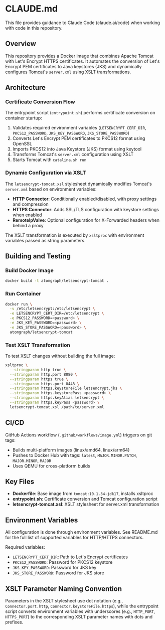 # CLAUDE.md

This file provides guidance to Claude Code (claude.ai/code) when working with code in this repository.

## Overview

This repository provides a Docker image that combines Apache Tomcat with Let's Encrypt HTTPS certificates. It automates the conversion of Let's Encrypt PEM certificates to Java keystores (JKS) and dynamically configures Tomcat's `server.xml` using XSLT transformations.

## Architecture

### Certificate Conversion Flow

The entrypoint script (`entrypoint.sh`) performs certificate conversion on container startup:

1. Validates required environment variables (`LETSENCRYPT_CERT_DIR`, `PKCS12_PASSWORD`, `JKS_KEY_PASSWORD`, `JKS_STORE_PASSWORD`)
2. Converts Let's Encrypt PEM certificates to PKCS12 format using OpenSSL
3. Imports PKCS12 into Java Keystore (JKS) format using keytool
4. Transforms Tomcat's `server.xml` configuration using XSLT
5. Starts Tomcat with `catalina.sh run`

### Dynamic Configuration via XSLT

The `letsencrypt-tomcat.xsl` stylesheet dynamically modifies Tomcat's `server.xml` based on environment variables:

- **HTTP Connector**: Conditionally enabled/disabled, with proxy settings and compression
- **HTTPS Connector**: Adds SSL/TLS configuration with keystore settings when enabled
- **RemoteIpValve**: Optional configuration for X-Forwarded headers when behind a proxy

The XSLT transformation is executed by `xsltproc` with environment variables passed as string parameters.

## Building and Testing

### Build Docker Image

```bash
docker build -t atomgraph/letsencrypt-tomcat .
```

### Run Container

```bash
docker run \
  -v /etc/letsencrypt:/etc/letsencrypt \
  -e LETSENCRYPT_CERT_DIR=/etc/letsencrypt \
  -e PKCS12_PASSWORD=<password> \
  -e JKS_KEY_PASSWORD=<password> \
  -e JKS_STORE_PASSWORD=<password> \
  atomgraph/letsencrypt-tomcat
```

### Test XSLT Transformation

To test XSLT changes without building the full image:

```bash
xsltproc \
  --stringparam http true \
  --stringparam http.port 8080 \
  --stringparam https true \
  --stringparam https.port 8443 \
  --stringparam https.keystoreFile letsencrypt.jks \
  --stringparam https.keystorePass <password> \
  --stringparam https.keyAlias letsencrypt \
  --stringparam https.keyPass <password> \
  letsencrypt-tomcat.xsl /path/to/server.xml
```

## CI/CD

GitHub Actions workflow (`.github/workflows/image.yml`) triggers on git tags:

- Builds multi-platform images (linux/amd64, linux/arm64)
- Pushes to Docker Hub with tags: `latest`, `MAJOR.MINOR.PATCH`, `MAJOR.MINOR`, `MAJOR`
- Uses QEMU for cross-platform builds

## Key Files

- **Dockerfile**: Base image from `tomcat:10.1.34-jdk17`, installs xsltproc
- **entrypoint.sh**: Certificate conversion and Tomcat configuration script
- **letsencrypt-tomcat.xsl**: XSLT stylesheet for server.xml transformation

## Environment Variables

All configuration is done through environment variables. See README.md for the full list of supported variables for HTTP/HTTPS connectors.

Required variables:
- `LETSENCRYPT_CERT_DIR`: Path to Let's Encrypt certificates
- `PKCS12_PASSWORD`: Password for PKCS12 keystore
- `JKS_KEY_PASSWORD`: Password for JKS key
- `JKS_STORE_PASSWORD`: Password for JKS store

## XSLT Parameter Naming Convention

Parameters in the XSLT stylesheet use dot notation (e.g., `Connector.port.http`, `Connector.keystoreFile.https`), while the entrypoint script converts environment variables with underscores (e.g., `HTTP_PORT`, `HTTPS_PORT`) to the corresponding XSLT parameter names with dots and prefixes.
